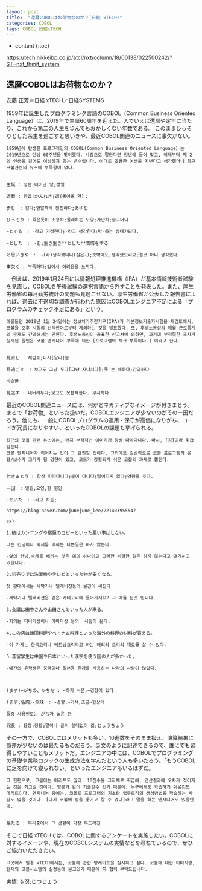 ```yaml
---
layout: post
title:  "還暦COBOLはお荷物なのか？(日経 xTECH)"
categories: COBOL
tags: COBOL 日経xTECH
---
```


* content
{:toc}

https://tech.nikkeibp.co.jp/atcl/nxt/column/18/00138/022500242/?ST=nxt_thmit_system

## 還暦COBOLはお荷物なのか？

安藤 正芳＝日経 xTECH／日経SYSTEMS



1959年に誕生したプログラミング言語のCOBOL（Common Business Oriented Language）は、2019年で生誕60周年を迎えた。人でいえば還暦や定年に当たり、これから第二の人生を歩んでもおかしくない年数である。
このままひっそりとした余生を過ごすと思いきや、最近COBOL関連のニュースに事欠かない。 

```
1959년에 탄생한 프로그래밍의 COBOL(Common Business Oriented Language）는 2019년으로 탄생 60주년을 맞이했다. 사람으로 말한다면 정년에 들어 맞고, 이제부터 제 2의 인생을 걸어도 이상하지 않는 년수입니다. 이대로 조용한 여생을 지낸다고 생각했더니 최근 코볼관련의 뉴스에 부족함이 없다.


生誕 : 성탄;태어난 날;생일

還暦 : 환갑;かんれき;還(돌아올 환)；

歩む　: 걷다;한발짝씩 전진하다;あゆむ

ひっそり : 죽은듯이 조용히;몰래하는 모양;가만히;슬그머니

~とする　: -라고 가정한다;-라고 생각한다;막-하는 상태가되다.

~とした　:　-한;生き生き**とした**表情をする

と思いきや　:　~(라)생각했더니(실은-);뜻밖에도;생각했으리요;결코 아니 생각했다.

事欠く : 부족하다;없어서 어려움을 느끼다.
```


　例えば、2019年1月24日には情報処理推進機構（IPA）が基本情報技術者試験を見直し、COBOLを午後試験の選択言語から外すことを発表した。また、厚生労働省の毎月勤労統計の問題も見過ごせない。厚生労働省が公表した報告書によれば、過去に不適切な調査が行われた原因はCOBOLエンジニア不足による「プログラムのチェック不足にある」という。 

```
예를들면 2019년 1월 24일에는 정보처리추진기구(IPA)가 기본정보기술자시험을 재검토해서, 코볼을 오후 시험의 선택언어로부터 제외하는 것을 발표했다. 또, 후생노동성의 매월 근로통계의 문제도 간과해서는 안된다. 후생노동성이 공표한 신고서에 의하면, 과거에 부적절한 조사가 실시된 원인은 코볼 엔지니어 부족에 의한 [프로그램의 체크 부족이다.] 이라고 한다.


見直し : 재검토;다시[달리]봄

見過ごす　: 보고도 그냥 두다[그냥 지나치다];못 본 체하다;간과하다

비슷한

見逃す : 내버려두다;보고도 못본척한다. 무시하다.
```


最近のCOBOL関連ニュースには、何かとネガティブなイメージが付きまとう。まるで「お荷物」といった扱いだ。COBOLエンジニアが少ないのがその一因だろう。他にも、一般にCOBOLプログラムの運用・保守が高価になりがち、コードが冗長になりやすい、といったCOBOLの課題も挙げられる。 

```
최근의 코볼 관련 뉴스에는, 왠지 부적적인 이미지가 항상 따라다니다. 마치, [짐]이라 취급받는다.
코볼 엔지니어가 적어지는 것이 그 요인일 것이다. 그외에도 일반적으로 코볼 프로그램의 운용/보수가 고가가 될 경향이 있고, 코드가 장황되기 쉬운 코볼의 과제로 뽑힌다.


付きまとう : 항상 따라다니다;붙어 다니다;떨어지지 않다;영향을 주다.

一因　: 일원;요인;한 원인

~といた　: ~라고 하는;

https://blog.naver.com/junejune_lee/221403955547

ex)

1.彼はカンニングや宿題のコピーといった悪い事はしない。

그는 컨닝이나 숙제를 베끼는 나쁜일은 하지 않는다.

-앞의 컨닝,숙제를 베끼는 것은 예의 하나이고 그러한 비열한 일은 하지 않는다고 얘기하고 있습니다.

2.初売りでは洗濯機やテレビといった物が安くなる。

첫 판매에서는 세탁기나 텔레비젼등의 물건이 싸진다.

-세탁기나 텔레비젼은 같은 카테고리에 들어가지요? 그 예를 든것 입니다.

3.会議は田中さんや山田さんといった人が来る。

-회의는 다나카상이나 야마다상 등의  사람이 온다.

4.この店は韓国料理やベトナム料理といった海外の料理の材料が買える。

-이 가게는 한국요리나 베트남요리라고 하는 해외의 요리의 재료를 살 수 있다.

5.昔留学生は中国や日本といった漢字を使う国の人が多かった。

-예전의 유학생은 중국이나 일본등 한자를 사용하는 나라의 사람이 많았다.



(ます)+がちの、かちだ : ~하기 쉬운;~경향이 있다.

(ます,名詞)-気味　: ~경향;~기색;조금~한상태

둘중 사용빈도는 がち가 높은 편

冗長 : 용장;장황;말이나 글이 쓸데없이 긺;じょうちょう
```


その一方で、COBOLにはメリットも多い。10進数をそのまま扱え、演算結果に誤差が少ないのは最たるものだろう。英文のように記述できるので、誰にでも習得しやすいこともメリットだ。エンジニアの中には、COBOLでプログラミングの基礎や業務ロジックの生成方法を学んだという人も多いだろう。「もうCOBOLに足を向けて寝られない」といったエンジニアもいるはずだ。 

```
그 한편으로, 코볼에는 메리트도 많다. 10진수을 그자체로 취급해, 연산결과에 오차가 적어지는 것은 최고일 것이다. 영문과 같이 기술할수 있기 때문에, 누구에게도 학습하기 쉬운것도 메리트이다. 엔지니어 중에는, 코볼로 프로그램의 기초랑 업무로직의 생성방법을 학습하는 사람도 많을 것이다. [다시 코볼에 발을 옮기고 잘 수 없다]라고 말을 하는 엔지니어도 있을텐데.


最たる : 무리중에서 그 경향이 가장 두드러진
```


そこで日経 xTECHでは、COBOLに関するアンケートを実施したい。COBOLに対するイメージや、現在のCOBOLシステムの実情などを尋ねているので、ぜひご協力いただきたい。 

```
그곳에서 일경 xTECH에서는, 코볼에 관한 앙케이트을 실시하고 싶다. 코볼에 대한 이미지랑, 현재의 코볼시스템의 실정등에 묻고있기 때문에 꼭 협력 부탁드립니다.

```
実情: 실정;じつじょう